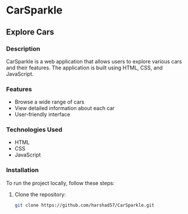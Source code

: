 # CarSparkle

## Explore Cars

### Description
CarSparkle is a web application that allows users to explore various cars and their features. The application is built using HTML, CSS, and JavaScript.

### Features
- Browse a wide range of cars
- View detailed information about each car
- User-friendly interface

### Technologies Used
- HTML
- CSS
- JavaScript

### Installation
To run the project locally, follow these steps:
1. Clone the repository:
   ```bash
   git clone https://github.com/harshad57/CarSparkle.git